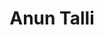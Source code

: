 ---
title: Anun Talli
elamys: ye
aktiviteetti: ye
ruka: ye
slug: https://ylanteentila.com/anun-talli/
products: Talutusratsastus, Maastoratsastus, rekiajelut, aittakahvila ja kesäkioski
update: 2022-03-26-10:16
---